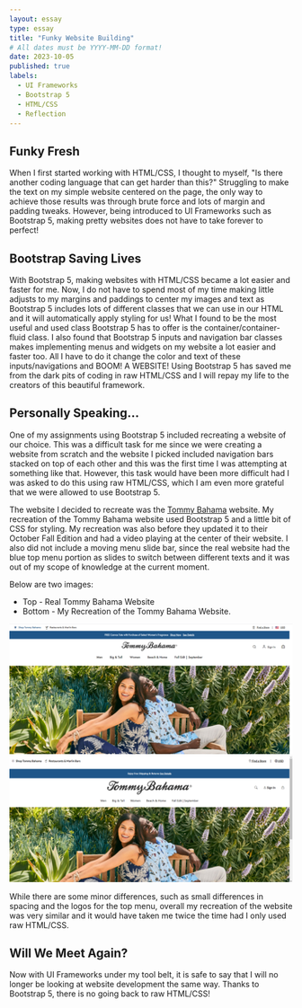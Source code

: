 ```yaml
---
layout: essay
type: essay
title: "Funky Website Building"
# All dates must be YYYY-MM-DD format!
date: 2023-10-05
published: true
labels:
  - UI Frameworks
  - Bootstrap 5
  - HTML/CSS
  - Reflection
---
```

## Funky Fresh

When I first started working with HTML/CSS, I thought to myself, "Is there another coding language that can get harder than this?" Struggling to make the text on my simple website centered on the page, the only way to achieve those results was through brute force and lots of margin and padding tweaks. However, being introduced to UI Frameworks such as Bootstrap 5, making pretty websites does not have to take forever to perfect!

## Bootstrap Saving Lives

With Bootstrap 5, making websites with HTML/CSS became a lot easier and faster for me. Now, I do not have to spend most of my time making little adjusts to my margins and paddings to center my images and text as Bootstrap 5 includes lots of different classes that we can use in our HTML and it will automatically apply styling for us! What I found to be the most useful and used class Bootstrap 5 has to offer is the container/container-fluid class. I also found that Bootstrap 5 inputs and navigation bar classes makes implementing menus and widgets on my website a lot easier and faster too. All I have to do it change the color and text of these inputs/navigations and BOOM! A WEBSITE! Using Bootstrap 5 has saved me from the dark pits of coding in raw HTML/CSS and I will repay my life to the creators of this beautiful framework.

## Personally Speaking...

One of my assignments using Bootstrap 5 included recreating a website of our choice. This was a difficult task for me since we were creating a website from scratch and the website I picked included navigation bars stacked on top of each other and this was the first time I was attempting at something like that. However, this task would have been more difficult had I was asked to do this using raw HTML/CSS, which I am even more grateful that we were allowed to use Bootstrap 5.

The website I decided to recreate was the <a href="https://www.tommybahama.com/">Tommy Bahama</a> website. My recreation of the Tommy Bahama website used Bootstrap 5 and a little bit of CSS for styling. My recreation was also before they updated it to their October Fall Edition and had a video playing at the center of their website. I also did not include a moving menu slide bar, since the real website had the blue top menu portion as slides to switch between different texts and it was out of my scope of knowledge at the current moment.

Below are two images:

- Top - Real Tommy Bahama Website
- Bottom - My Recreation of the Tommy Bahama Website.

<div class="row" style="display: table">
    <div class="column">
        <img src="../img/funky-website/tommy-real.png" style="width: 800px">
    </div>
    <div class="column">
        <img src="../img/funky-website/tommy-fake.png" style="width: 800px">
    </div>
</div>

While there are some minor differences, such as small differences in spacing and the logos for the top menu, overall my recreation of the website was very similar and it would have taken me twice the time had I only used raw HTML/CSS.

## Will We Meet Again?

Now with UI Frameworks under my tool belt, it is safe to say that I will no longer be looking at website development the same way. Thanks to Bootstrap 5, there is no going back to raw HTML/CSS!